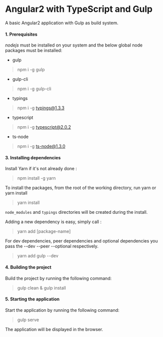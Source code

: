 Angular2 with TypeScript and Gulp
=================================

A basic Angular2 application with Gulp as build system.

#### 1. Prerequisites

*nodejs* must be installed on your system and the below global node packages must be installed:

- gulp

> npm i -g gulp

- gulp-cli

> npm i -g gulp-cli

- typings

> npm i -g typings@1.3.3

- typescript

> npm i -g typescript@2.0.2

- ts-node

> npm i -g ts-node@1.3.0


#### 3. Installing dependencies

Install Yarn if it's not already done :

> npm install -g yarn

To install the packages, from the root of the working directory, run yarn or yarn install

> yarn install

`node_modules` and `typings` directories will be created during the install.

Adding a new dependency is easy, simply call :
> yarn add [package-name]

For dev dependencies, peer dependencies and optional dependencies you pass the --dev --peer --optional respectively.
> yarn add gulp --dev

#### 4. Building the project

Build the project by running the following command:

> gulp clean & gulp install

<!-- `site/web` directory will be created during the build -->

#### 5. Starting the application

Start the application by running the following command:

> gulp serve

The application will be displayed in the browser.
